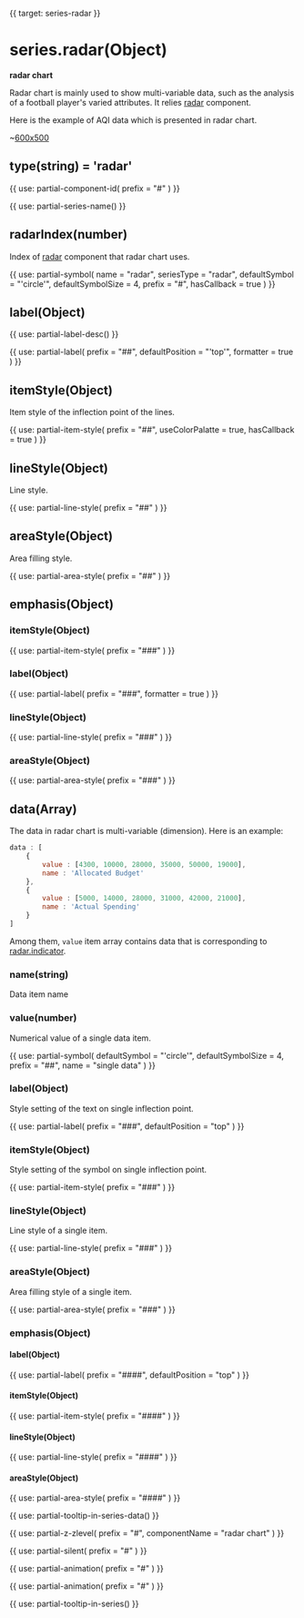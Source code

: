 
{{ target: series-radar }}

# series.radar(Object)

**radar chart**

Radar chart is mainly used to show multi-variable data, such as the analysis of a football player's varied attributes. It relies [radar](~radar) component.

Here is the example of AQI data which is presented in radar chart.

~[600x500](${galleryViewPath}radar-aqi&edit=1&reset=1)

## type(string) = 'radar'

{{ use: partial-component-id(
    prefix = "#"
) }}

{{ use: partial-series-name() }}

## radarIndex(number)

Index of [radar](~radar) component that radar chart uses.

{{ use: partial-symbol(
    name = "radar",
    seriesType = "radar",
    defaultSymbol = "'circle'",
    defaultSymbolSize = 4,
    prefix = "#",
    hasCallback = true
) }}

## label(Object)

{{ use: partial-label-desc() }}

{{ use: partial-label(
    prefix = "##",
    defaultPosition = "'top'",
    formatter = true
) }}

## itemStyle(Object)

Item style of the inflection point of the lines.

{{ use: partial-item-style(
    prefix = "##",
    useColorPalatte = true,
    hasCallback = true
) }}

## lineStyle(Object)

Line style.

{{ use: partial-line-style(
    prefix = "##"
) }}

## areaStyle(Object)

Area filling style.

{{ use: partial-area-style(
    prefix = "##"
) }}

## emphasis(Object)

### itemStyle(Object)

{{ use: partial-item-style(
    prefix = "###"
) }}

### label(Object)

{{ use: partial-label(
    prefix = "###",
    formatter = true
) }}

### lineStyle(Object)

{{ use: partial-line-style(
    prefix = "###"
) }}

### areaStyle(Object)

{{ use: partial-area-style(
    prefix = "###"
) }}

## data(Array)

The data in radar chart is multi-variable (dimension). Here is an example:

```js
data : [
    {
        value : [4300, 10000, 28000, 35000, 50000, 19000],
        name : 'Allocated Budget'
    },
    {
        value : [5000, 14000, 28000, 31000, 42000, 21000],
        name : 'Actual Spending'
    }
]
```

Among them, `value` item array contains data that is corresponding to [radar.indicator](~radar.indicator).

### name(string)

Data item name

### value(number)

Numerical value of a single data item.

{{ use: partial-symbol(
    defaultSymbol = "'circle'",
    defaultSymbolSize = 4,
    prefix = "##",
    name = "single data"
) }}

### label(Object)

Style setting of the text on single inflection point.

{{ use: partial-label(
    prefix = "###",
    defaultPosition = "top"
) }}

### itemStyle(Object)

Style setting of the symbol on single inflection point.

{{ use: partial-item-style(
    prefix = "###"
) }}

### lineStyle(Object)

Line style of a single item.

{{ use: partial-line-style(
    prefix = "###"
) }}

### areaStyle(Object)

Area filling style of a single item.

{{ use: partial-area-style(
    prefix = "###"
) }}

### emphasis(Object)

#### label(Object)

{{ use: partial-label(
    prefix = "####",
    defaultPosition = "top"
) }}

#### itemStyle(Object)

{{ use: partial-item-style(
    prefix = "####"
) }}

#### lineStyle(Object)

{{ use: partial-line-style(
    prefix = "####"
) }}

#### areaStyle(Object)

{{ use: partial-area-style(
    prefix = "####"
) }}

{{ use: partial-tooltip-in-series-data() }}

{{ use: partial-z-zlevel(
    prefix = "#",
    componentName = "radar chart"
) }}

{{ use: partial-silent(
    prefix = "#"
) }}

{{ use: partial-animation(
    prefix = "#"
) }}

{{ use: partial-animation(
    prefix = "#"
) }}

{{ use: partial-tooltip-in-series() }}

